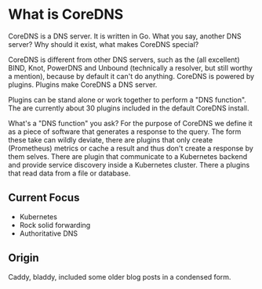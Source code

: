 # What is CoreDNS

CoreDNS is a DNS server. It is written in Go. What you say, another DNS server? Why should it exist,
what makes CoreDNS special?

CoreDNS is different from other DNS servers, such as the (all excellent) BIND, Knot, PowerDNS and
Unbound (technically a resolver, but still worthy a mention), because by default it can't do
anything. CoreDNS is powered by plugins. Plugins make CoreDNS a DNS server.

Plugins can be stand alone or work together to perform a "DNS function". The are currently about 30
plugins included in the default CoreDNS install.

What's a "DNS function" you ask? For the purpose of CoreDNS we define it as a piece of software that
generates a response to the query. The form these take can wildly deviate, there are plugins that
only create (Prometheus) metrics or cache a result and thus don't create a response by them selves.
There are plugin that communicate to a Kubernetes backend and provide service discovery inside
a Kubernetes cluster. There a plugins that read data from a file or database.

## Current Focus

* Kubernetes
* Rock solid forwarding
* Authoritative DNS

## Origin

Caddy, bladdy, included some older blog posts in a condensed form.

